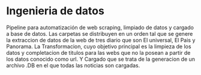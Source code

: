 # Ingenieria de datos

Pipeline para automatización de web scraping, limpiado de datos y cargado a base de datos.
Las carpetas se distribuyen en un orden tal que se genere la extraccion de datos de la  web de tres diario que son El universal, El Pais y Panorama. La Transformacion, cuyo objetivo principal es la limpieza de los datos y completacion de titulos para las webs que no la posean a partir de los datos conocido como url. Y Cargado que se trata de la generacion de un archivo .DB en el que todas las noticias son cargadas.

